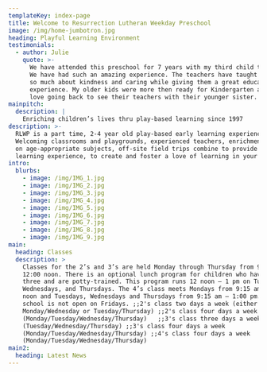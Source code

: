 ```yaml
---
templateKey: index-page
title: Welcome to Resurrection Lutheran Weekday Preschool
image: /img/home-jumbotron.jpg
heading: Playful Learning Environment
testimonials:
  - author: Julie
    quote: >-
      We have attended this preschool for 7 years with my third child there now.
      We have had such an amazing experience. The teachers have taught my kids
      so much about kindness and caring while giving them a great educational
      experience. My older kids were more then ready for Kindergarten and still
      love going back to see their teachers with their younger sister.
mainpitch:
  description: |
    Enriching children’s lives thru play-based learning since 1997
description: >-
  RLWP is a part time, 2-4 year old play-based early learning experience.
  Welcoming classrooms and playgrounds, experienced teachers, enrichment classes
  on age-appropriate subjects, off-site field trips combine to provide a special
  learning experience, to create and foster a love of learning in your child.
intro:
  blurbs:
    - image: /img/IMG_1.jpg
    - image: /img/IMG_2.jpg
    - image: /img/IMG_3.jpg
    - image: /img/IMG_4.jpg
    - image: /img/IMG_5.jpg
    - image: /img/IMG_6.jpg
    - image: /img/IMG_7.jpg
    - image: /img/IMG_8.jpg
    - image: /img/IMG_9.jpg
main:
  heading: Classes
  description: >
    Classes for the 2’s and 3’s are held Monday through Thursday from 9:15 am –
    12:00 noon. There is an optional lunch program for children who have turned
    three and are potty-trained. This program runs 12 noon – 1 pm on Tuesdays,
    Wednesdays, and Thursdays. The 4’s class meets Mondays from 9:15 am – 12:00
    noon and Tuesdays, Wednesdays and Thursdays from 9:15 am – 1:00 pm. The
    school is not open on Fridays. ;;2's class two days a week (either
    Monday/Wednesday or Tuesday/Thursday) ;;2's class four days a week
    (Monday/Tuesday/Wednesday/Thursday)   ;;3's class three days a week
    (Tuesday/Wednesday/Thursday) ;;3's class four days a week
    (Monday/Tuesday/Wednesday/Thursday) ;;4's class four days a week
    (Monday/Tuesday/Wednesday/Thursday)
main2:
  heading: Latest News
---
```


